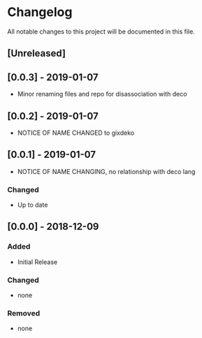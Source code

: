 # Changelog
All notable changes to this project will be documented in this file.
 
## [Unreleased]

## [0.0.3] - 2019-01-07
* Minor renaming files and repo for disassociation with deco

## [0.0.2] - 2019-01-07
* NOTICE OF NAME CHANGED to gixdeko

## [0.0.1] - 2019-01-07
* NOTICE OF NAME CHANGING, no relationship with deco lang

### Changed
- Up to date

## [0.0.0] - 2018-12-09

### Added
- Initial Release

### Changed
- none

### Removed
- none

